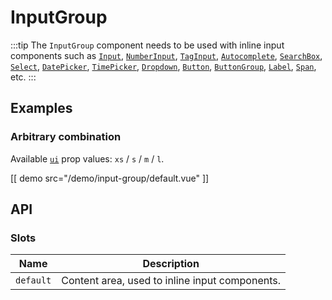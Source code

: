 # InputGroup

:::tip
The `InputGroup` component needs to be used with inline input components such as [`Input`](./input), [`NumberInput`](./number-input), [`TagInput`](./tag-input), [`Autocomplete`](./autocomplete), [`SearchBox`](./search-box), [`Select`](./select), [`DatePicker`](./date-picker), [`TimePicker`](./time-picker), [`Dropdown`](./dropdown), [`Button`](./button), [`ButtonGroup`](./button-group), [`Label`](./label), [`Span`](./span), etc.
:::

## Examples

### Arbitrary combination

Available [`ui`](#props-ui) prop values: `xs` / `s` / `m` / `l`.

[[ demo src="/demo/input-group/default.vue" ]]

## API

### Slots

| Name | Description |
| -- | -- |
| ``default`` | Content area, used to inline input components. |
